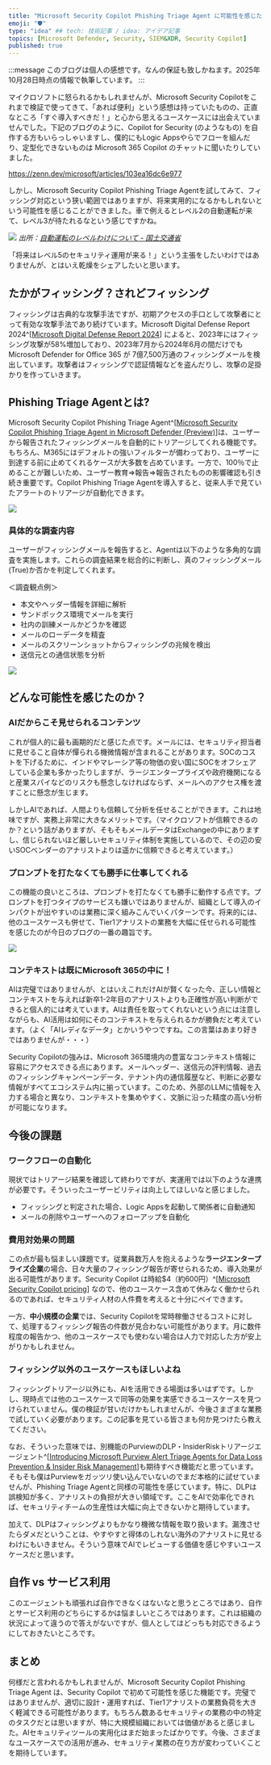 ```yaml
---
title: "Microsoft Security Copilot Phishing Triage Agent に可能性を感じた話"
emoji: "🛡" 
type: "idea" ## tech: 技術記事 / idea: アイデア記事
topics: [Microsoft Defender, Security, SIEM&XDR, Security Copilot] 
published: true
---
```


:::message
このブログは個人の感想です。なんの保証も致しかねます。2025年10月28日時点の情報で執筆しています。
:::

マイクロソフトに怒られるかもしれませんが、Microsoft Security Copilotをこれまで検証で使ってきて、「あれば便利」という感想は持っていたものの、正直なところ「すぐ導入すべきだ！」と心から思えるユースケースには出会えていませんでした。下記のブログのように、Copilot for Security (のようなもの) を自作する方もいらっしゃいますし、僕的にもLogic Appsやらでフローを組んだり、定型化できないものは Microsoft 365 Copilot のチャットに聞いたりしていました。

https://zenn.dev/microsoft/articles/103ea16dc6e977

しかし、Microsoft Security Copilot Phishing Triage Agentを試してみて、フィッシング対応という狭い範囲ではありますが、将来実用的になるかもしれないという可能性を感じることができました。車で例えるとレベル2の自動運転が来て、レベル3が待たれるなという感じですかね。

![](https://github.com/user-attachments/assets/dbf2a222-bf94-4a0f-9c73-8f665756c63b)
*出所：[自動運転のレベルわけについて - 国土交通省](https://www.mlit.go.jp/common/001226541.pdf)*

「将来はレベル5のセキュリティ運用が来る！」という主張をしたいわけではありませんが、とはいえ乾燥をシェアしたいと思います。

## たかがフィッシング？されどフィッシング

フィッシングは古典的な攻撃手法ですが、初期アクセスの手口として攻撃者にとって有効な攻撃手法であり続けています。Microsoft Digital Defense Report 2024^[[Microsoft Digital Defense Report 2024](https://www.microsoft.com/en-us/security/security-insider/threat-landscape/microsoft-digital-defense-report-2024?msockid=0d4bd66716e762e62137c358170d6324)] によると、2023年にはフィッシング攻撃が58%増加しており、2023年7月から2024年6月の間だけでも Microsoft Defender for Office 365 が 7億7,500万通のフィッシングメールを検出しています。攻撃者はフィッシングで認証情報などを盗んだりし、攻撃の足掛かりを作っていきます。

## Phishing Triage Agentとは?

Microsoft Security Copilot Phishing Triage Agent^[[Microsoft Security Copilot Phishing Triage Agent in Microsoft Defender (Preview)](https://learn.microsoft.com/en-us/defender-xdr/phishing-triage-agent)]は、ユーザーから報告されたフィッシングメールを自動的にトリアージしてくれる機能です。もちろん、M365にはデフォルトの強いフィルターが備わっており、ユーザーに到達する前に止めてくれるケースが大多数を占めています。一方で、100％で止めることが難しいため、ユーザー教育⇒報告⇒報告されたものの影響確認も引き続き重要です。Copilot Phishing Triage Agentを導入すると、従来人手で見ていたアラートのトリアージが自動化できます。

![](https://github.com/user-attachments/assets/be73321c-8b64-402d-9adc-a9c6dfb915dd)


### 具体的な調査内容

ユーザーがフィッシングメールを報告すると、Agentは以下のような多角的な調査を実施します。これらの調査結果を総合的に判断し、真のフィッシングメール(True)か否かを判定してくれます。

＜調査観点例＞

- 本文やヘッダー情報を詳細に解析
- サンドボックス環境でメールを実行
- 社内の訓練メールかどうかを確認
- メールのローデータを精査
- メールのスクリーンショットからフィッシングの兆候を検出
- 送信元との通信状態を分析

![](https://github.com/user-attachments/assets/d6c1c909-9522-4400-b64a-191d541acec7)

## どんな可能性を感じたのか？

### AIだからこそ見せられるコンテンツ

これが個人的に最も画期的だと感じた点です。メールには、セキュリティ担当者に見せること自体が憚られる機微情報が含まれることがあります。SOCのコストを下げるために、インドやマレーシア等の物価の安い国にSOCをオフシェアしている企業も多かったりしますが、ラージエンタープライズや政府機関になると産業スパイなどのリスクも懸念しなければならず、メールへのアクセス権を渡すことに懸念が生じます。

しかしAIであれば、人間よりも信頼して分析を任せることができます。これは地味ですが、実務上非常に大きなメリットです。（マイクロソフトが信頼できるのか？という話がありますが、そもそもメールデータはExchangeの中にありますし、信じられないほど厳しいセキュリティ体制を実施しているので、その辺の安いSOCベンダーのアナリストよりは遥かに信頼できると考えています。）

### プロンプトを打たなくても勝手に仕事してくれる

この機能の良いところは、プロンプトを打たなくても勝手に動作する点です。プロンプトを打つタイプのサービスも嫌いではありませんが、組織として導入のインパクトが出やすいのは業務に深く組みこんでいくパターンです。将来的には、他のユースケースも併せて、Tier1アナリストの業務を大幅に任せられる可能性を感じたのが今日のブログの一番の趣旨です。

![](https://github.com/user-attachments/assets/c13e8272-283c-472e-8891-fc52cfca24c4)


### コンテキストは既にMicrosoft 365の中に！

AIは完璧ではありませんが、とはいえこれだけAIが賢くなった今、正しい情報とコンテキストを与えれば新卒1-2年目のアナリストよりも正確性が高い判断ができると個人的には考えています。AIは責任を取ってくれないという点には注意しながらも、AI活用は如何にそのコンテキストを与えられるかが勝負だと考えています。（よく「AIレディなデータ」とかいうやつですね。この言葉はあまり好きではありませんが・・・）

Security Copilotの強みは、Microsoft 365環境内の豊富なコンテキスト情報に容易にアクセスできる点にあります。メールヘッダー、送信元の評判情報、過去のフィッシングキャンペーンデータ、テナント内の通信履歴など、判断に必要な情報がすべてエコシステム内に揃っています。このため、外部のLLMに情報を入力する場合と異なり、コンテキストを集めやすく、文脈に沿った精度の高い分析が可能になります。

## 今後の課題

### ワークフローの自動化

現状ではトリアージ結果を確認して終わりですが、実運用では以下のような連携が必要です。そういったユーザービリティは向上してほしいなと感じました。

- フィッシングと判定された場合、Logic Appsを起動して関係者に自動通知
- メールの削除やユーザーへのフォローアップを自動化

### 費用対効果の問題

この点が最も悩ましい課題です。従業員数万人を抱えるような**ラージエンタープライズ企業**の場合、日々大量のフィッシング報告が寄せられるため、導入効果が出る可能性があります。Security Copilot は時給$4（約600円）^[[Microsoft Security Copilot pricing](https://www.microsoft.com/en-us/security/pricing/microsoft-security-copilot/?msockid=0d4bd66716e762e62137c358170d6324)] なので、他のユースケース含めて休みなく働かせられるのであれば、セキュリティ人材の人件費を考えると十分にペイできます。

一方、**中小規模の企業**では、Security Copilotを常時稼働させるコストに対して、処理するフィッシング報告の件数が見合わない可能性があります。月に数件程度の報告かつ、他のユースケースでも使わない場合は人力で対応した方が安上がりかもしれません。

### フィッシング以外のユースケースもほしいよね

フィッシングトリアージ以外にも、AIを活用できる場面は多いはずです。しかし、現時点では他のユースケースで同等の効果を実感できるユースケースを見つけられていません。僕の検証が甘いだけかもしれませんが、今後さまざまな業務で試していく必要があります。この記事を見ている皆さまも何か見つけたら教えてください。

なお、そういった意味では、別機能のPurviewのDLP・InsiderRiskトリアージエージェント^[[Introducing Microsoft Purview Alert Triage Agents for Data Loss Prevention & Insider Risk Management](https://techcommunity.microsoft.com/blog/microsoftmechanicsblog/introducing-microsoft-purview-alert-triage-agents-for-data-loss-prevention--insi/4424401)]も期待すべき機能だと思っています。そもそも僕はPurviewをガッツリ使い込んでいないのでまだ本格的に試せていませんが、Phishing Triage Agentと同様の可能性を感じています。特に、DLPは誤検知が多く、アナリストの負担が大きい領域です。ここをAIで効率化できれば、セキュリティチームの生産性は大幅に向上できないかと期待しています。

加えて、DLPはフィッシングよりもかなり機微な情報を取り扱います。漏洩させたらダメだということは、やすやすと得体のしれない海外のアナリストに見せるわけにもいきません。そういう意味でAIでレビューする価値を感じやすいユースケースだと思います。

## 自作 vs サービス利用

このエージェントも頑張れば自作できなくはないなと思うところではあり、自作とサービス利用のどちらにするかは悩ましいところではあります。これは組織の状況によって違うので答えがないですが、個人としてはどっちも対応できるようにしておきたいところです。

## まとめ

何様だと言われるかもしれませんが、Microsoft Security Copilot Phishing Triage Agent は、Security Copilot で初めて可能性を感じた機能です。完璧ではありませんが、適切に設計・運用すれば、Tier1アナリストの業務負荷を大きく軽減できる可能性があります。もちろん数あるセキュリティの業務の中の特定のタスクだとは思いますが、特に大規模組織においては価値があると感じました。AIセキュリティツールの実用化はまだ始まったばかりです。今後、さまざまなユースケースでの活用が進み、セキュリティ業務の在り方が変わっていくことを期待しています。
